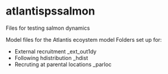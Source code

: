 # atlantispssalmon

Files for testing salmon dynamics

Model files for the Atlantis ecoystem model
Folders set up for:
  * External recruitment _ext_out1dy
  * Following hdistribution _hdist
  * Recruting at parental locations _parloc
